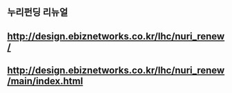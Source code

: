 ## 누리펀딩 리뉴얼

## http://design.ebiznetworks.co.kr/lhc/nuri_renew/
## http://design.ebiznetworks.co.kr/lhc/nuri_renew/main/index.html